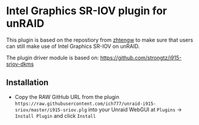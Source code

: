 # Intel Graphics SR-IOV plugin for unRAID

This plugin is based on the repostiory from [zhtengw](https://github.com/zhtengw/unraid-i915-sriov) to make sure that users can still make use of Intel Graphics SR-IOV on unRAID.

The plugin driver module is based on: https://github.com/strongtz/i915-sriov-dkms

## Installation
* Copy the RAW GitHub URL from the plugin `https://raw.githubusercontent.com/ich777/unraid-i915-sriov/master/i915-sriov.plg` into your Unraid WebGUI at `Plugins` -> `Install Plugin` and click `Install`

